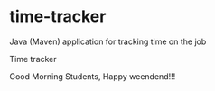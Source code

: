 # time-tracker
Java (Maven) application for tracking time on the job

Time tracker

Good Morning Students, Happy weendend!!!

